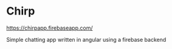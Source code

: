 # Chirp

https://chirpapp.firebaseapp.com/

Simple chatting app written in angular using a firebase backend
